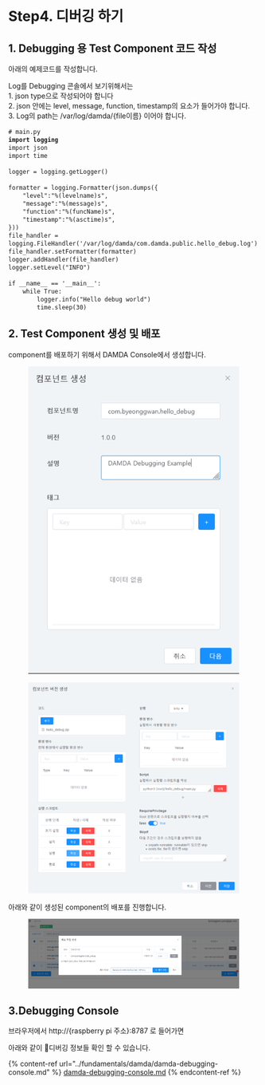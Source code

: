 # Step4. 디버깅 하기

## 1. Debugging 용 Test Component 코드 작성

아래의 예제코드를 작성합니다.

Log를 Debugging 콘솔에서 보기위해서는\
&#x20;   1\.  json type으로 작성되어야 합니다\
&#x20;   2\. json 안에는 level, message, function, timestamp의 요소가 들어가야 합니다.\
&#x20;   3\. Log의 path는 /var/log/damda/{file이름} 이어야 합니다.

<pre><code># main.py
<strong>import logging
</strong>import json
import time

logger = logging.getLogger()

formatter = logging.Formatter(json.dumps({
    "level":"%(levelname)s",
    "message":"%(message)s",
    "function":"%(funcName)s",
    "timestamp":"%(asctime)s",
}))
file_handler = logging.FileHandler('/var/log/damda/com.damda.public.hello_debug.log')
file_handler.setFormatter(formatter)
logger.addHandler(file_handler)
logger.setLevel("INFO")

if __name__ == '__main__':
    while True:
        logger.info("Hello debug world")
        time.sleep(30)</code></pre>

## 2. Test Component 생성 및 배포

component를 배포하기 위해서 DAMDA Console에서 생성합니다.

<figure><img src="../.gitbook/assets/image (16) (2).png" alt=""><figcaption></figcaption></figure>

<figure><img src="../.gitbook/assets/image (8).png" alt=""><figcaption></figcaption></figure>

아래와 같이 생성된 component의 배포를 진행합니다.

<figure><img src="../.gitbook/assets/image (10) (1) (1).png" alt=""><figcaption></figcaption></figure>

## 3.Debugging Console

브라우저에서 http://{raspberry pi 주소}:8787 로 들어가면

아래와 같이 디버깅 정보들 확인 할 수 있습니다.

{% content-ref url="../fundamentals/damda/damda-debugging-console.md" %}
[damda-debugging-console.md](../fundamentals/damda/damda-debugging-console.md)
{% endcontent-ref %}
